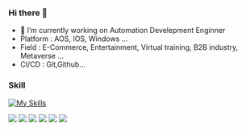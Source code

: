 ### Hi there 👋
- 🔭 I’m currently working on Automation Develepment Enginner
- Platform : AOS, IOS, Windows ...
- Field : E-Commerce, Entertainment, Virtual training, B2B industry, Metaverse ...
- CI/CD : Git,Github...

### Skill
[![My Skills](https://skillicons.dev/icons?i=py,cs,selenium)](https://skillicons.dev)
<p>
    <img src="https://img.shields.io/badge/-Groovy-5e97b6?style=flat-square&logoColor=black"/>
    <img src="https://img.shields.io/badge/-Appium-e73169?style=flat-square&logoColor=black"/>
    <img src="https://img.shields.io/badge/-Katalon Studio-24C185?style=flat-square&logoColor=black"/>
    <img src="https://img.shields.io/badge/-checkmate RPA-ff9400?style=flat-square&logoColor=black"/>
    <img src="https://img.shields.io/badge/Slack-4A154B?style=flat-square&logo=Slack&logoColor=white"/>
    <img src="https://img.shields.io/badge/Jira-0052CC?style=flat-square&logo=Jira&logoColor=white"/>
</p>
<!--
**yjbae-ww/yjbae-ww** is a ✨ _special_ ✨ repository because its `README.md` (this file) appears on your GitHub profile.

Here are some ideas to get you started:

- 🔭 I’m currently working on ...
- 🌱 I’m currently learning ...
- 👯 I’m looking to collaborate on ...
- 🤔 I’m looking for help with ...
- 💬 Ask me about ...
- 📫 How to reach me: ...
- 😄 Pronouns: ...
- ⚡ Fun fact: ...
-->
